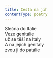 ```yaml
---
title: Cesta na jih
contentType: poetry
---
```


<section>

Slečna do Italie  
Veze genitálie  
už se těší na Italy  
A na jejich genitaly  
zvou ji do patálie

</section>
